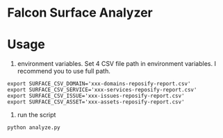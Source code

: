 # Falcon Surface Analyzer

# Usage

1. environment variables.
Set 4 CSV file path in environment variables. I recommend you to use full path.
```shell
export SURFACE_CSV_DOMAIN='xxx-domains-reposify-report.csv' 
export SURFACE_CSV_SERVICE='xxx-services-reposify-report.csv'
export SURFACE_CSV_ISSUE='xxx-issues-reposify-report.csv'
export SURFACE_CSV_ASSET='xxx-assets-reposify-report.csv'
```

1. run the script
```shell
python analyze.py
```
